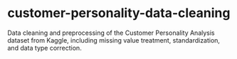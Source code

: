 # customer-personality-data-cleaning
Data cleaning and preprocessing of the Customer Personality Analysis dataset from Kaggle, including missing value treatment, standardization, and data type correction.
